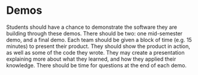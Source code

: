 # Demos
Students should have a chance to demonstrate the software they are building through these demos. There should be two: one mid-semester demo, and a final demo. Each team should be given a block of time (e.g. 15 minutes) to present their product. They should show the product in action, as well as some of the code they wrote. They may create a presentation explaining more about what they learned, and how they applied their knowledge. There should be time for questions at the end of each demo.
